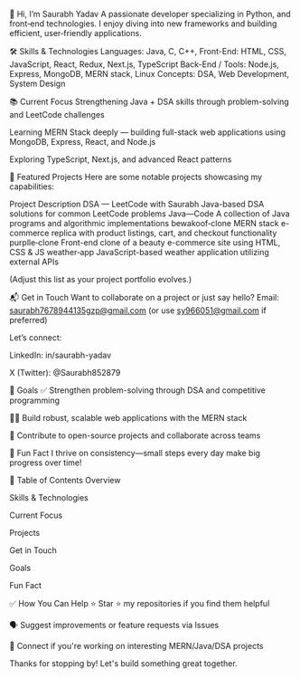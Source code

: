 👋 Hi, I’m Saurabh Yadav
A passionate developer specializing in Python, and front‑end technologies. I enjoy diving into new frameworks and building efficient, user‑friendly applications.

🛠️ Skills & Technologies
Languages: Java, C, C++,
Front-End: HTML, CSS, JavaScript, React, Redux, Next.js, TypeScript
Back-End / Tools: Node.js, Express, MongoDB, MERN stack, Linux
Concepts: DSA, Web Development, System Design

📚 Current Focus
Strengthening Java + DSA skills through problem-solving and LeetCode challenges

Learning MERN Stack deeply — building full-stack web applications using MongoDB, Express, React, and Node.js

Exploring TypeScript, Next.js, and advanced React patterns

🚀 Featured Projects
Here are some notable projects showcasing my capabilities:

Project	Description
DSA — LeetCode with Saurabh	Java-based DSA solutions for common LeetCode problems
Java—Code	A collection of Java programs and algorithmic implementations
bewakoof‑clone	MERN stack e-commerce replica with product listings, cart, and checkout functionality
purplle‑clone	Front-end clone of a beauty e-commerce site using HTML, CSS & JS
weather‑app	JavaScript-based weather application utilizing external APIs

(Adjust this list as your project portfolio evolves.)

📬 Get in Touch
Want to collaborate on a project or just say hello?
Email: saurabh7678944135gzp@gmail.com (or use sy966051@gmail.com if preferred)

Let’s connect:

LinkedIn: in/saurabh-yadav

X (Twitter): @Saurabh852879

🎯 Goals
✅ Strengthen problem-solving through DSA and competitive programming

👨‍💻 Build robust, scalable web applications with the MERN stack

🔄 Contribute to open-source projects and collaborate across teams

🎉 Fun Fact
I thrive on consistency—small steps every day make big progress over time!

📂 Table of Contents
Overview

Skills & Technologies

Current Focus

Projects

Get in Touch

Goals

Fun Fact

✅ How You Can Help
⭐️ Star ⭐️ my repositories if you find them helpful

🗣️ Suggest improvements or feature requests via Issues

🤝 Connect if you're working on interesting MERN/Java/DSA projects

Thanks for stopping by! Let's build something great together.
